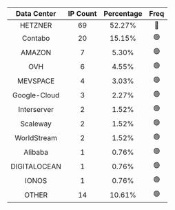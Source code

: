 | Data Center | IP Count | Percentage | Freq |
|:------------:|:--------:|:-----------:|:-----:|
| HETZNER | 69 | 52.27% | 🔴 |
| Contabo | 20 | 15.15% | 🟢 |
| AMAZON | 7 | 5.30% | 🟢 |
| OVH | 6 | 4.55% | 🟢 |
| MEVSPACE | 4 | 3.03% | 🟢 |
| Google-Cloud | 3 | 2.27% | 🟢 |
| Interserver | 2 | 1.52% | 🟢 |
| Scaleway | 2 | 1.52% | 🟢 |
| WorldStream | 2 | 1.52% | 🟢 |
| Alibaba | 1 | 0.76% | 🟢 |
| DIGITALOCEAN | 1 | 0.76% | 🟢 |
| IONOS | 1 | 0.76% | 🟢 |
| OTHER | 14 | 10.61% | 🟢 |